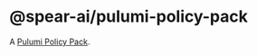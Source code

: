 # @spear-ai/pulumi-policy-pack

A [Pulumi Policy Pack](https://www.pulumi.com/docs/guides/crossguard/configuration).
